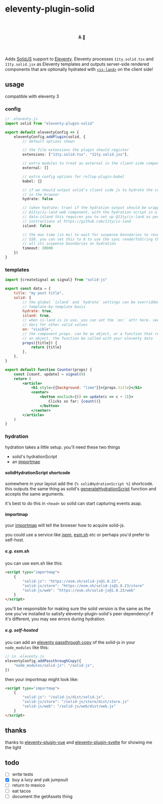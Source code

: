 # eleventy-plugin-solid

<br><br><div align="center">🏝️💖</div><br><br>

Adds [SolidJS](https://www.solidjs.com) support to
[Eleventy](https://www.11ty.dev). Eleventy processes `11ty.solid.tsx` and
`11ty.solid.jsx` as Eleventy templates and outputs server-side rendered
components that are optionally hydrated with
[`<is-land>`](https://github.com/11ty/is-land) on the client side!

## usage

compatible with eleventy 3

### config

```ts
// .eleventy.js
import solid from "eleventy-plugin-solid"

export default eleventyConfig => {
	eleventyConfig.addPlugin(solid, {
		// default options shown

		// the file extensions the plugin should register
		extensions: ["11ty.solid.tsx", "11ty.solid.jsx"],

		// extra modules to treat as external in the client-side component bundle
		external: []

		// extra config options for rollup-plugin-babel
		babel: {}

		// if we should output solid's client side js to hydrate the component
		// in the browser
		hydrate: false

		// (when hydrate: true) if the hydration output should be wrapped in a
		// @11ty/is-land web component, with the hydration script in a
		// data-island this requires you to set up @11ty/is-land as per the
		// instructions at https://github.com/11ty/is-land
		island: false

		// the max time (in ms) to wait for suspense boundaries to resolve during
		// SSR. you can set this to 0 to use the sync renderToString that resolves
		// all its suspense boundaries on hydration
		timeout: 30000
	})
}
```

### templates

```jsx
import {createSignal as signal} from "solid-js"

export const data = {
	title: "my post title",
	solid: {
		// the global `island` and `hydrate` settings can be overridden on a
		// template-by-template basis
		hydrate: true,
		island: true,
		// when is-land is in use, you can set the `on:` attr here. see is-land
		// docs for other valid values
		on: "visible",
		// the component props. can be an object, or a function that returns
		// an object. the function be called with your eleventy data
		props({title}) {
			return {title}
		},
	},
}

export default function Counter(props) {
	const [count, update] = signal(0)
	return (
		<article>
			<h1 style={{background: "lime"}}>{props.title}</h1>
			<center>
				<button onclick={() => update(c => c + 1)}>
					Clicks so far: {count()}
				</button>
			</center>
		</article>
	)
}
```

### hydration

hydration takes a little setup. you'll need these two things

- solid's hydrationScript
- an [importmap](https://developer.mozilla.org/en-US/docs/Web/HTML/Element/script/type/importmap)

#### solidHydrationScript shortcode

somewhere in your layout add the `{% solidHydrationScript %}` shortcode. this
outputs the same thing as solid's
[generateHydrationScript](https://docs.solidjs.com/reference/rendering/hydration-script#hydrationscript)
function and accepts the same arguments.

it's best to do this in `<head>` so solid can start capturing events asap.

#### importmap

your
[importmap](https://developer.mozilla.org/en-US/docs/Web/HTML/Element/script/type/importmap)
will tell the browser how to acquire solid-js.

you could use a service like [jspm](https://jspm.org/),
[esm.sh](https://esm.sh/) etc or perhaps you'd prefer to self-host.

##### e.g. esm.sh

you can use esm.sh like this:

```html
<script type="importmap">
	{
		"solid-js": "https://esm.sh/solid-js@1.8.23",
		"solid-js/store": "https://esm.sh/solid-js@1.8.23/store"
		"solid-js/web": "https://esm.sh/solid-js@1.8.23/web"
	}
</script>
```

you'll be responsible for making sure the solid version is the same as the one
you've installed to satisfy eleventy-plugin-solid's peer dependency! if it's
different, you may see errors during hydration.

##### e.g. self-hosted

you can add an [eleventy passthrough copy](https://www.11ty.dev/docs/copy/) of
the solid-js in your `node_modules` like this:

```ts
// in .eleventy.js
eleventyConfig.addPassthroughCopy({
	"node_modules/solid-js": "/solid-js",
})
```

then your importmap might look like:

```html
<script type="importmap">
	{
		"solid-js": "/solid-js/dist/solid.js",
		"solid-js/store": "/solid-js/store/dist/store.js"
		"solid-js/web": "/solid-js/web/dist/web.js"
	}
</script>
```

## thanks

thanks to [eleventy-plugin-vue](https://github.com/11ty/eleventy-plugin-vue/)
and [eleventy-plugin-svelte](https://github.com/gobeli/eleventy-plugin-svelte)
for showing me the light

## todo

- [ ] write tests
- [x] buy a lucy and yak jumpsuit
- [ ] return to mexico
- [ ] eat tacos
- [ ] document the getAssets thing

